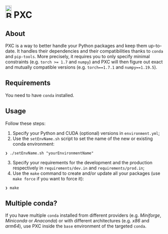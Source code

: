 # <img width="20" height="40" src="https://gitlab.com/uploads/-/system/project/avatar/26713933/module.png?width=96" alt="Banner"> PXC

## About
PXC is a way to better handle your Python packages and keep them up-to-date. It handles their dependencies and their compatibilities thanks to `conda` and `pip-tools`. More precisely, it requires you to only specify minimal constraints (e.g. `torch >= 1.7` and `numpy`) and PXC will then figure out exact and mutually compatible versions (e.g. `torch==1.7.1` and `numpy==1.19.5`).

## Requirements
You need to have `conda` installed.

## Usage
Follow these steps:
1. Specify your Python and CUDA (optional) versions in `environment.yml`;
2. Use the `setEnvName.sh` script to set the name of the new or existing conda environment:
```
❯ ./setEnvName.sh "yourEnvironmentName"
```
3. Specify your requirements for the development and the production respectively in `requirements/dev.in` and `requirements/prod.in`;
4. Use the `make` command to create and/or update all your packages (use `make force` if you want to force it):
```
❯ make
```

## Multiple conda?
If you have multiple `conda` installed from different providers (e.g. _Miniforge_, _Miniconda_ or _Anaconda_) or with different architectures (e.g. _x86_ and _arm64_), use PXC inside the `base` environment of the targeted `conda`.
